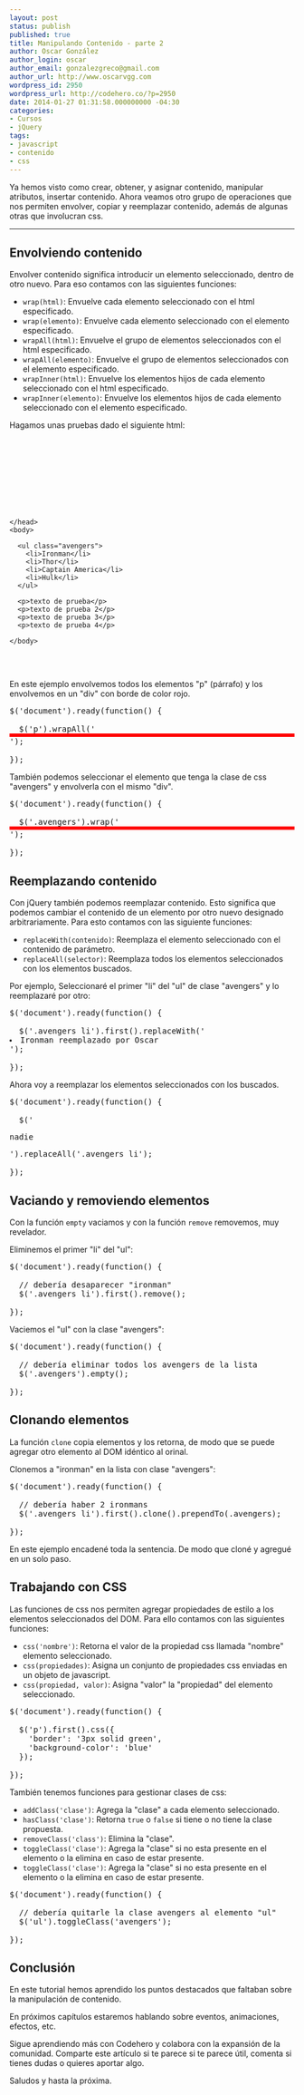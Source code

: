 ```yaml
---
layout: post
status: publish
published: true
title: Manipulando Contenido - parte 2
author: Oscar González
author_login: oscar
author_email: gonzalezgreco@gmail.com
author_url: http://www.oscarvgg.com
wordpress_id: 2950
wordpress_url: http://codehero.co/?p=2950
date: 2014-01-27 01:31:58.000000000 -04:30
categories:
- Cursos
- jQuery
tags:
- javascript
- contenido
- css
---
```

<p>Ya hemos visto como crear, obtener, y asignar contenido, manipular atributos, insertar contenido. Ahora veamos otro grupo de operaciones que nos permiten envolver, copiar y reemplazar contenido, además de algunas otras que involucran css.</p>

<hr />

<h2>Envolviendo contenido</h2>

<p>Envolver contenido significa introducir un elemento seleccionado, dentro de otro nuevo. Para eso contamos con las siguientes funciones:</p>

<ul>
<li><code>wrap(html)</code>: Envuelve cada elemento seleccionado con el html especificado.</li>
<li><code>wrap(elemento)</code>: Envuelve cada elemento seleccionado con el elemento especificado. </li>
<li><code>wrapAll(html)</code>: Envuelve el grupo de elementos seleccionados con el html especificado. </li>
<li><code>wrapAll(elemento)</code>: Envuelve el grupo de elementos seleccionados con el elemento especificado. </li>
<li><code>wrapInner(html)</code>: Envuelve los elementos hijos de cada elemento seleccionado con el html especificado. </li>
<li><code>wrapInner(elemento)</code>: Envuelve los elementos hijos de cada elemento seleccionado con el elemento especificado.</li>
</ul>

<p>Hagamos unas pruebas dado el siguiente html:</p>

<pre>
<!doctype html>
<html lang="en">
    <head>
      <meta charset="UTF-8">
      <title>jQuery desde Cero</title>
      
      <script type="text/javascript" src="http://code.jquery.com/jquery-2.0.3.min.js"></script>
      
    </head>
    <body>
    
      <ul class="avengers">
        <li>Ironman</li>
        <li>Thor</li>
        <li>Captain America</li>
        <li>Hulk</li>
      </ul>
      
      <p>texto de prueba</p>
      <p>texto de prueba 2</p>
      <p>texto de prueba 3</p>
      <p>texto de prueba 4</p>
      
    </body>
</html>
</pre>

<p>En este ejemplo envolvemos todos los elementos "p" (párrafo) y los envolvemos en un "div" con borde de color rojo.</p>

<pre>
$('document').ready(function() {

  $('p').wrapAll('<div style="border:3px solid red"></div>');

});
</pre>

<p>También podemos seleccionar el elemento que tenga la clase de css "avengers" y envolverla con el mismo "div".</p>

<pre>
$('document').ready(function() {

  $('.avengers').wrap('<div style="border:3px solid red"></div>');

});
</pre>

<h2>Reemplazando contenido</h2>

<p>Con jQuery también podemos reemplazar contenido. Esto significa que podemos cambiar el contenido de un elemento por otro nuevo designado arbitrariamente. Para esto contamos con las siguiente funciones:</p>

<ul>
<li><code>replaceWith(contenido)</code>: Reemplaza el elemento seleccionado con el contenido de parámetro.</li>
<li><code>replaceAll(selector)</code>: Reemplaza todos los elementos seleccionados con los elementos buscados.</li>
</ul>

<p>Por ejemplo, Seleccionaré el primer "li" del "ul" de clase "avengers" y lo reemplazaré por otro:</p>

<pre>
$('document').ready(function() {

  $('.avengers li').first().replaceWith('<li>Ironman reemplazado por Oscar</li>');

});
</pre>

<p>Ahora voy a reemplazar los elementos seleccionados con los buscados.</p>

<pre>
$('document').ready(function() {

  $('<p>nadie</p>').replaceAll('.avengers li');

});
</pre>

<h2>Vaciando y removiendo elementos</h2>

<p>Con la función <code>empty</code> vaciamos y con la función <code>remove</code> removemos, muy revelador.</p>

<p>Eliminemos el primer "li" del "ul":</p>

<pre>
$('document').ready(function() {

  // debería desaparecer "ironman"
  $('.avengers li').first().remove();

});
</pre>

<p>Vaciemos el "ul" con la clase "avengers":</p>

<pre>
$('document').ready(function() {

  // debería eliminar todos los avengers de la lista
  $('.avengers').empty();

});
</pre>

<h2>Clonando elementos</h2>

<p>La función <code>clone</code> copia elementos y los retorna, de modo que se puede agregar otro elemento al DOM idéntico al orinal.</p>

<p>Clonemos a "ironman" en la lista con clase "avengers":</p>

<pre>
$('document').ready(function() {

  // debería haber 2 ironmans
  $('.avengers li').first().clone().prependTo(.avengers);

});
</pre>

<p>En este ejemplo encadené toda la sentencia. De modo que cloné y agregué en un solo paso.</p>

<h2>Trabajando con CSS</h2>

<p>Las funciones de css nos permiten agregar propiedades de estilo a los elementos seleccionados del DOM. Para ello contamos con las siguientes funciones:</p>

<ul>
<li><code>css('nombre')</code>: Retorna el valor de la propiedad css llamada "nombre" elemento seleccionado.</li>
<li><code>css(propiedades)</code>: Asigna un conjunto de propiedades css enviadas en un objeto de javascript.</li>
<li><code>css(propiedad, valor)</code>: Asigna "valor" la "propiedad" del elemento seleccionado.</li>
</ul>

<pre>
$('document').ready(function() {

  $('p').first().css({
    'border': '3px solid green',
    'background-color': 'blue'
  });

});
</pre>

<p>También tenemos funciones para gestionar clases de css:</p>

<ul>
<li><code>addClass('clase')</code>: Agrega la "clase" a cada elemento seleccionado.</li>
<li><code>hasClass('clase')</code>: Retorna <code>true</code> o <code>false</code> si tiene o no tiene la clase propuesta.</li>
<li><code>removeClass('class')</code>: Elimina la "clase".</li>
<li><code>toggleClass('clase')</code>: Agrega la "clase" si no esta presente en el elemento o la elimina en caso de estar presente.</li>
<li><code>toggleClass('clase')</code>: Agrega la "clase" si no esta presente en el elemento o la elimina en caso de estar presente.</li>
</ul>

<pre>
$('document').ready(function() {

  // debería quitarle la clase avengers al elemento "ul"
  $('ul').toggleClass('avengers');

});
</pre>

<h2>Conclusión</h2>

<p>En este tutorial hemos aprendido los puntos destacados que faltaban sobre la manipulación de contenido.</p>

<p>En próximos capítulos estaremos hablando sobre eventos, animaciones, efectos, etc.</p>

<p>Sigue aprendiendo más con Codehero y colabora con la expansión de la comunidad. Comparte este artículo si te parece si te parece útil, comenta si tienes dudas o quieres aportar algo.</p>

<p>Saludos y hasta la próxima.</p>
